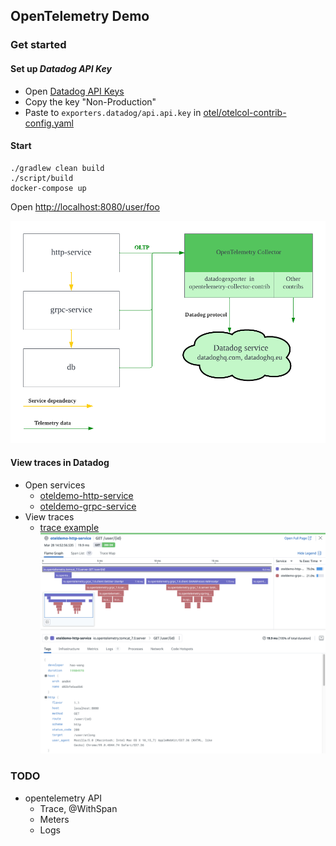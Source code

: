 OpenTelemetry Demo
---

### Get started

#### Set up *Datadog API Key*
* Open [Datadog API Keys](https://app.datadoghq.com/organization-settings/api-keys)
* Copy the key "Non-Production"
* Paste to `exporters.datadog/api.api.key` in [otel/otelcol-contrib-config.yaml](otel/otelcol-contrib-config.yaml)

#### Start
```shell
./gradlew clean build
./script/build
docker-compose up
```
Open [http://localhost:8080/user/foo](http://localhost:8080/user/foo)

![architecture](./docs/architecture.png)

#### View traces in Datadog
* Open services
  * [oteldemo-http-service](https://app.datadoghq.com/apm/service/oteldemo-http-service?env=dev)
  * [oteldemo-grpc-service](https://app.datadoghq.com/apm/service/oteldemo-grpc-service?env=dev)
* View traces
  * [trace example](https://app.datadoghq.com/apm/traces?query=env%3Adev%20AND%20service%3Aoteldemo-http-service%20AND%20operation_name%3Aio.opentelemetry.tomcat_7.0.server&cols=core_service%2Ccore_resource_name%2Clog_duration%2Clog_http.method%2Clog_http.status_code&historicalData=true&messageDisplay=inline&showAllSpans=true&sort=desc&spanID=9342064594984725429&streamTraces=true&timeHint=1648450376555&trace=AgAAAX_PTJNrjCxvVQAAAAAAAAAYAAAAAEFYX1BUTUtlQUFBQklBYzRJdXhqVHNRSgAAACQAAAAAMDE3ZmNmNTEtNTJjNi00NjZlLTg4ZTgtYTY3YzdiYzVmNzg4&traceID=703803619313151353&start=1648447860000&end=1648451460000&paused=true)
    ![trace example](./docs/datadog-trace.png)

### TODO
* opentelemetry API
  * Trace, @WithSpan
  * Meters
  * Logs
